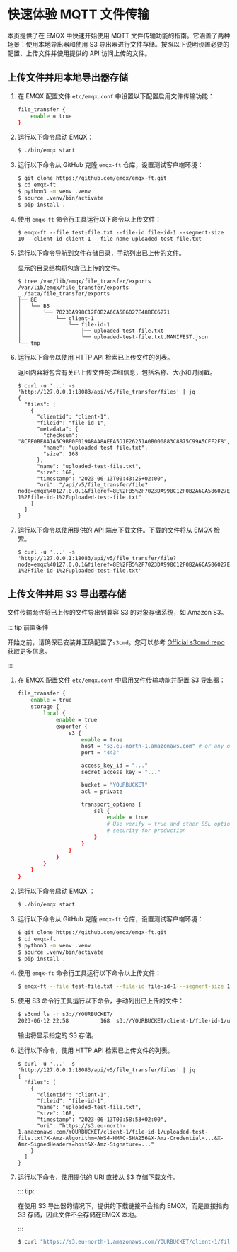 # 快速体验 MQTT 文件传输

本页提供了在 EMQX 中快速开始使用 MQTT 文件传输功能的指南。它涵盖了两种场景：使用本地导出器和使用 S3 导出器进行文件存储。按照以下说明设置必要的配置、上传文件并使用提供的 API 访问上传的文件。

## 上传文件并用本地导出器存储

1. 在 EMQX 配置文件 `etc/emqx.conf` 中设置以下配置启用文件传输功能：

   ```bash
   file_transfer {
       enable = true
   }
   ```

2. 运行以下命令启动 EMQX：

   ```bash
   $ ./bin/emqx start
   ```

3. 运行以下命令从 GitHub 克隆 `emqx-ft` 仓库，设置测试客户端环境：

   ```bash
   $ git clone https://github.com/emqx/emqx-ft.git
   $ cd emqx-ft
   $ python3 -m venv .venv
   $ source .venv/bin/activate
   $ pip install .
   ```

4. 使用 `emqx-ft` 命令行工具运行以下命令以上传文件：

   ```
   $ emqx-ft --file test-file.txt --file-id file-id-1 --segment-size 10 --client-id client-1 --file-name uploaded-test-file.txt
   ```

5. 运行以下命令导航到文件存储目录，手动列出已上传的文件。

   显示的目录结构将包含已上传的文件。

   ```
   $ tree /var/lib/emqx/file_transfer/exports
   /var/lib/emqx/file_transfer/exports
   _./data/file_transfer/exports
   ├── 8E
   │   └── B5
   │       └── 7023DA998C12F0B2A6CA586027E48BEC6271
   │           └── client-1
   │               └── file-id-1
   │                   ├── uploaded-test-file.txt
   │                   └── uploaded-test-file.txt.MANIFEST.json
   └── tmp
   ```

6. 运行以下命令以使用 HTTP API 检索已上传文件的列表。

   返回内容将包含有关已上传文件的详细信息，包括名称、大小和时间戳。

   ```
   $ curl -u '...' -s 'http://127.0.0.1:18083/api/v5/file_transfer/files' | jq
   {
     "files": [
       {
         "clientid": "client-1",
         "fileid": "file-id-1",
         "metadata": {
           "checksum": "8CFE0BE8A1A5C9BF0F019ABAA8AEEA5D1E26251A0B000883C8875C99A5CFF2F8",
           "name": "uploaded-test-file.txt",
           "size": 168
         },
         "name": "uploaded-test-file.txt",
         "size": 168,
         "timestamp": "2023-06-13T00:43:25+02:00",
         "uri": "/api/v5/file_transfer/file?node=emqx%40127.0.0.1&fileref=8E%2FB5%2F7023DA998C12F0B2A6CA586027E48BEC6271%2Fclient-1%2Ffile-id-1%2Fuploaded-test-file.txt"
       }
     ]
   }
   ```

7. 运行以下命令以使用提供的 API 端点下载文件。下载的文件将从 EMQX 检索。

   ```
   $ curl -u '...' -s 'http://127.0.0.1:18083/api/v5/file_transfer/file?node=emqx%40127.0.0.1&fileref=8E%2FB5%2F7023DA998C12F0B2A6CA586027E48BEC6271%2Fclient-1%2Ffile-id-1%2Fuploaded-test-file.txt'
   ```

## 上传文件并用 S3 导出器存储

文件传输允许将已上传的文件导出到兼容 S3 的对象存储系统，如 Amazon S3。

::: tip 前置条件

开始之前，请确保已安装并正确配置了`s3cmd`。您可以参考 [Official s3cmd repo](https://github.com/s3tools/s3cmd) 获取更多信息。

:::

1. 在 EMQX 配置文件 `etc/emqx.conf` 中启用文件传输功能并配置 S3 导出器：

   ```bash
   file_transfer {
       enable = true
       storage {
           local {
               enable = true
               exporter {
                   s3 {
                       enable = true
                       host = "s3.eu-north-1.amazonaws.com" # or any other S3-compatible storage
                       port = "443"

                       access_key_id = "..."
                       secret_access_key = "..."

                       bucket = "YOURBUCKET"
                       acl = private

                       transport_options {
                           ssl {
                               enable = true
                               # Use verify = true and other SSL options ensuring
                               # security for production
                           }
                       }
                   }
               }
           }
       }
   }
   ```

2. 运行以下命令启动 EMQX ：

   ```bash
   $ ./bin/emqx start
   ```

3. 运行以下命令从 GitHub 克隆 `emqx-ft` 仓库，设置测试客户端环境：

   ```bash
   $ git clone https://github.com/emqx/emqx-ft.git
   $ cd emqx-ft
   $ python3 -m venv .venv
   $ source .venv/bin/activate
   $ pip install .
   ```

4. 使用 `emqx-ft` 命令行工具运行以下命令以上传文件：

   ```bash
   $ emqx-ft --file test-file.txt --file-id file-id-1 --segment-size 10 --client-id client-1 --file-name uploaded-test-file.txt
   ```

5. 使用 S3 命令行工具运行以下命令，手动列出已上传的文件：

   ```bash
   $ s3cmd ls -r s3://YOURBUCKET/
   2023-06-12 22:58          168  s3://YOURBUCKET/client-1/file-id-1/uploaded-test-file.txt
   ```

   输出将显示指定的 S3 存储。

6. 运行以下命令，使用 HTTP API 检索已上传文件的列表。

   ```
   $ curl -u '...' -s 'http://127.0.0.1:18083/api/v5/file_transfer/files' | jq
   {
     "files": [
       {
         "clientid": "client-1",
         "fileid": "file-id-1",
         "name": "uploaded-test-file.txt",
         "size": 168,
         "timestamp": "2023-06-13T00:58:53+02:00",
         "uri": "https://s3.eu-north-1.amazonaws.com/YOURBUCKET/client-1/file-id-1/uploaded-test-file.txt?X-Amz-Algorithm=AWS4-HMAC-SHA256&X-Amz-Credential=...&X-Amz-SignedHeaders=host&X-Amz-Signature=..."
       }
     ]
   }
   ```

7. 运行以下命令，使用提供的 URI 直接从 S3 存储下载文件。

   ::: tip:

   在使用 S3 导出器的情况下，提供的下载链接不会指向 EMQX，而是直接指向 S3 存储，因此文件不会存储在EMQX 本地。

   :::

   ```bash
   $ curl "https://s3.eu-north-1.amazonaws.com/YOURBUCKET/client-1/file-id-1/uploaded-test-file.txt?X-Amz-Algorithm=AWS4-HMAC-SHA256&X-Amz-Credential=...&X-Amz-SignedHeaders=host&X-Amz-Signature=..."
   ```

